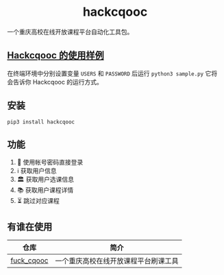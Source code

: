 <h1 align="center">hackcqooc</h1>

一个重庆高校在线开放课程平台自动化工具包。

## [Hackcqooc 的使用样例](./sample.py)

在终端环境中分别设置变量 `USERS` 和 `PASSWORD`
后运行 `python3 sample.py` 它将会告诉你 Hackcqooc 的运行方式。

## 安装

```
pip3 install hackcqooc
```

## 功能

1. 🔑 使用帐号密码直接登录
2. ℹ️ 获取用户信息
3. 🏛️ 获取用户选课信息
4. 📚 获取用户课程详情
5. ⏳ 跳过对应课程

## 有谁在使用

|                      仓库                                    |             简介               |
|:--------------------------------------------------------:|:------------------------------:|
| [fuck_cqooc](https://github.com/Fatpandac/fuck_cqooc)    | 一个重庆高校在线开放课程平台刷课工具 |
